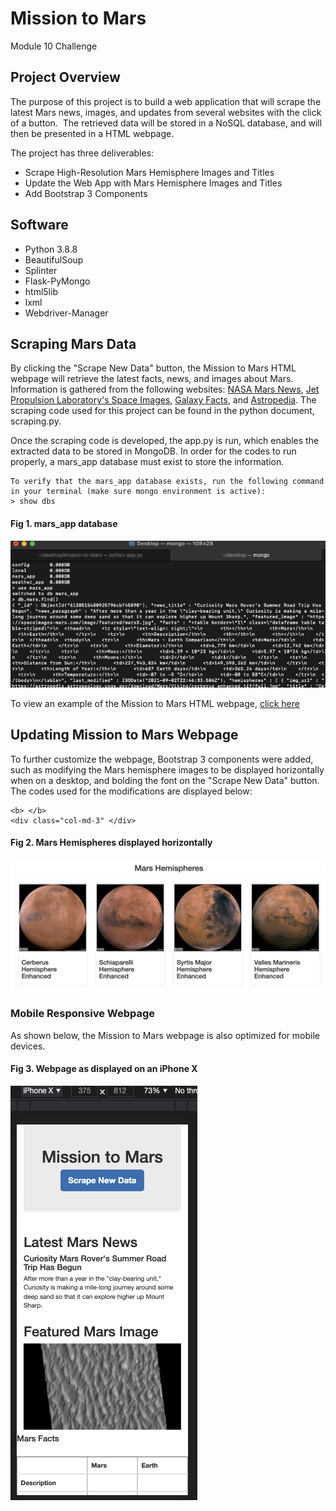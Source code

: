 # Mission to Mars
Module 10 Challenge

## Project Overview
The purpose of this project is to build a web application that will scrape the latest Mars news, images, and updates from several websites with the click of a button.  The retrieved data will be stored in a NoSQL database, and will then be presented in a HTML webpage.

The project has three deliverables:
- Scrape High-Resolution Mars Hemisphere Images and Titles
- Update the Web App with Mars Hemisphere Images and Titles
- Add Bootstrap 3 Components

## Software
- Python 3.8.8
- BeautifulSoup
- Splinter
- Flask-PyMongo
- html5lib
- lxml
- Webdriver-Manager

## Scraping Mars Data
By clicking the "Scrape New Data" button, the Mission to Mars HTML webpage will retrieve the latest facts, news, and images about Mars.  Information is gathered from the following websites: [NASA Mars News](https://redplanetscience.com/), [Jet Propulsion Laboratory's Space Images](https://spaceimages-mars.com/), [Galaxy Facts](https://galaxyfacts-mars.com/), and [Astropedia](https://astrogeology.usgs.gov/search/results?q=hemisphere+enhanced&k1=target&v1=Mars). The scraping code used for this project can be found in the python document, scraping.py.

Once the scraping code is developed, the app.py is run, which enables the extracted data to be stored in MongoDB.  In order for the codes to run properly, a mars_app database must exist to store the information.  
```
To verify that the mars_app database exists, run the following command in your terminal (make sure mongo environment is active):
> show dbs
```
#### Fig 1. mars_app database
![fig1](https://github.com/retroxsky06/Mission-to-Mars/blob/main/mongo_mars_app.png)

To view an example of the Mission to Mars HTML webpage, [click here](https://github.com/retroxsky06/Mission-to-Mars/blob/main/Mars_site.png)

## Updating Mission to Mars Webpage
To further customize the webpage, Bootstrap 3 components were added, such as modifying the Mars hemisphere images to be displayed horizontally when on a desktop, and bolding the font on the "Scrape New Data" button.  The codes used for the modifications are displayed below: 
```
<b> </b>
<div class="col-md-3" </div>
```
#### Fig 2. Mars Hemispheres displayed horizontally
![fig2](https://github.com/retroxsky06/Mission-to-Mars/blob/main/Mars_hemispheres.png)

### Mobile Responsive Webpage
As shown below, the Mission to Mars webpage is also optimized for mobile devices.

#### Fig 3. Webpage as displayed on an iPhone X
![fig3](https://github.com/retroxsky06/Mission-to-Mars/blob/main/Mobile_responsive.png)







